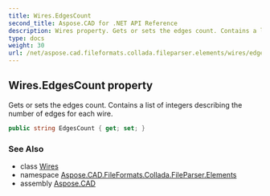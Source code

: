 ```yaml
---
title: Wires.EdgesCount
second_title: Aspose.CAD for .NET API Reference
description: Wires property. Gets or sets the edges count. Contains a list of integers describing the number of edges for each wire
type: docs
weight: 30
url: /net/aspose.cad.fileformats.collada.fileparser.elements/wires/edgescount/
---
```

## Wires.EdgesCount property

Gets or sets the edges count. Contains a list of integers describing the number of edges for each wire.

```csharp
public string EdgesCount { get; set; }
```

### See Also

* class [Wires](../)
* namespace [Aspose.CAD.FileFormats.Collada.FileParser.Elements](../../wires/)
* assembly [Aspose.CAD](../../../)


